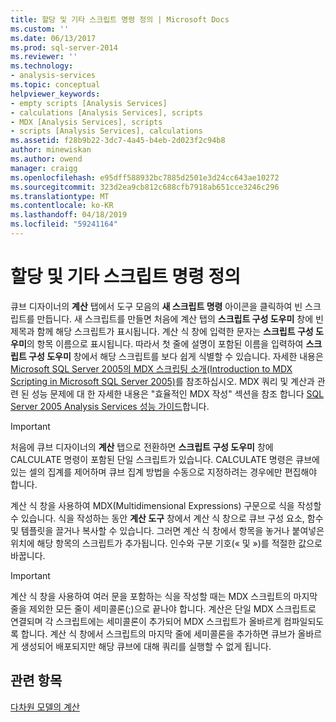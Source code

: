 ```yaml
---
title: 할당 및 기타 스크립트 명령 정의 | Microsoft Docs
ms.custom: ''
ms.date: 06/13/2017
ms.prod: sql-server-2014
ms.reviewer: ''
ms.technology:
- analysis-services
ms.topic: conceptual
helpviewer_keywords:
- empty scripts [Analysis Services]
- calculations [Analysis Services], scripts
- MDX [Analysis Services], scripts
- scripts [Analysis Services], calculations
ms.assetid: f28b9b22-3dc7-4a45-b4eb-2d023f2c94b8
author: minewiskan
ms.author: owend
manager: craigg
ms.openlocfilehash: e95dff588932bc7885d2501e3d24cc643ae10272
ms.sourcegitcommit: 323d2ea9cb812c688cfb7918ab651cce3246c296
ms.translationtype: MT
ms.contentlocale: ko-KR
ms.lasthandoff: 04/18/2019
ms.locfileid: "59241164"
---
```

# <a name="define-assignments-and-other-script-commands"></a>할당 및 기타 스크립트 명령 정의
  큐브 디자이너의 **계산** 탭에서 도구 모음의 **새 스크립트 명령** 아이콘을 클릭하여 빈 스크립트를 만듭니다. 새 스크립트를 만들면 처음에 계산 탭의 **스크립트 구성 도우미** 창에 빈 제목과 함께 해당 스크립트가 표시됩니다. 계산 식 창에 입력한 문자는 **스크립트 구성 도우미**의 항목 이름으로 표시됩니다. 따라서 첫 줄에 설명이 포함된 이름을 입력하여 **스크립트 구성 도우미** 창에서 해당 스크립트를 보다 쉽게 식별할 수 있습니다. 자세한 내용은 [Microsoft SQL Server 2005의 MDX 스크립팅 소개(Introduction to MDX Scripting in Microsoft SQL Server 2005)](https://go.microsoft.com/fwlink/?LinkId=81892)를 참조하십시오. MDX 쿼리 및 계산과 관련 된 성능 문제에 대 한 자세한 내용은 "효율적인 MDX 작성" 섹션을 참조 합니다 [SQL Server 2005 Analysis Services 성능 가이드](https://docsbay.net/Microsoft-SQL-Server-2005-Analysis-Services-Performance-Guide)합니다.  
  
> [!IMPORTANT]  
>  처음에 큐브 디자이너의 **계산** 탭으로 전환하면 **스크립트 구성 도우미** 창에 CALCULATE 명령이 포함된 단일 스크립트가 있습니다. CALCULATE 명령은 큐브에 있는 셀의 집계를 제어하며 큐브 집계 방법을 수동으로 지정하려는 경우에만 편집해야 합니다.  
  
 계산 식 창을 사용하여 MDX(Multidimensional Expressions) 구문으로 식을 작성할 수 있습니다. 식을 작성하는 동안 **계산 도구** 창에서 계산 식 창으로 큐브 구성 요소, 함수 및 템플릿을 끌거나 복사할 수 있습니다. 그러면 계산 식 창에서 항목을 놓거나 붙여넣은 위치에 해당 항목의 스크립트가 추가됩니다. 인수와 구분 기호(« 및 »)를 적절한 값으로 바꿉니다.  
  
> [!IMPORTANT]  
>  계산 식 창을 사용하여 여러 문을 포함하는 식을 작성할 때는 MDX 스크립트의 마지막 줄을 제외한 모든 줄이 세미콜론(;)으로 끝나야 합니다. 계산은 단일 MDX 스크립트로 연결되며 각 스크립트에는 세미콜론이 추가되어 MDX 스크립트가 올바르게 컴파일되도록 합니다. 계산 식 창에서 스크립트의 마지막 줄에 세미콜론을 추가하면 큐브가 올바르게 생성되어 배포되지만 해당 큐브에 대해 쿼리를 실행할 수 없게 됩니다.  
  
## <a name="see-also"></a>관련 항목  
 [다차원 모델의 계산](calculations-in-multidimensional-models.md)  
  
  
